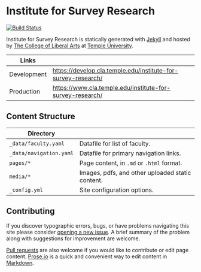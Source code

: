 # Institute for Survey Research

[![Build Status][travis-img]][travis]

Institute for Survey Research is statically generated with [Jekyll](https://jekyllrb.com) and hosted by [The College of Liberal Arts](https://liberalarts.temple.edu) at [Temple University](https://temple.edu).

| Links |  |
| --- | --- |
| Development | https://develop.cla.temple.edu/institute-for-survey-research/ |
| Production | https://www.cla.temple.edu/institute-for-survey-research/ |

## Content Structure

| Directory |  |
| --- | --- |
| ````_data/faculty.yaml```` | Datafile for list of faculty. |
| ````_data/navigation.yaml```` | Datafile for primary   navigation links. |
| ````pages/*```` | Page content, in ````.md```` or ````.html```` format. |
| ````media/*```` | Images, pdfs, and other uploaded static content. |
| ````_config.yml```` | Site configuration options. |

## Contributing

If you discover typographic errors, bugs, or have problems navigating this site please consider [opening a new issue][issue]. A brief summary of the problem along with suggestions for improvement are welcome.

[Pull requests][pr] are also welcome if you would like to contribute or edit page content. [Prose.io][prose] is a quick and convenient way to edit content in [Markdown][md].


[travis]: https://travis-ci.org/TULiberalArts/Institute-for-Survey-Research
[travis-img]: https://travis-ci.org/TULiberalArts/Institute-for-Survey-Research.svg?branch=master
[jekyll]: https://https://jekyllrb.com
[issue]: https://github.com/TULiberalArts/Institute-for-Survey-Research/issues
[pr]: https://help.github.com/articles/about-pull-requests/
[prose]: https://prose.io/#TULiberalArts/Institute-for-Survey-Research
[md]: http://whatismarkdown.com/
